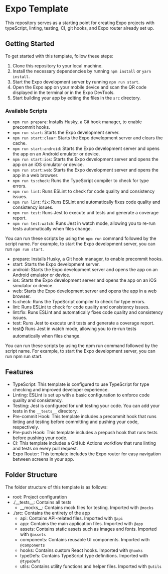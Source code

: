 # Expo Template

This repository serves as a starting point for creating Expo projects with typeScript, linting, testing, CI, git hooks, and Expo router already set up.

## Getting Started

To get started with this template, follow these steps:

1. Clone this repository to your local machine.
2. Install the necessary dependencies by running `npm install` or `yarn install`.
3. Start the Expo development server by running `npm run start`.
4. Open the Expo app on your mobile device and scan the QR code displayed in the terminal or in the Expo DevTools.
5. Start building your app by editing the files in the `src` directory.

### Available Scripts

- `npm run prepare`: Installs Husky, a Git hook manager, to enable precommit hooks.
- `npm run start`: Starts the Expo development server.
- `npm run start:clear`: Starts the Expo development server and clears the cache.
- `npm run start:android`: Starts the Expo development server and opens the app on an Android emulator or device.
- `npm run start:ios`: Starts the Expo development server and opens the app on an iOS simulator or device.
- `npm run start:web`: Starts the Expo development server and opens the app in a web browser.
- `npm run ts:check`: Runs the TypeScript compiler to check for type errors.
- `npm run lint`: Runs ESLint to check for code quality and consistency issues.
- `npm run lint:fix`: Runs ESLint and automatically fixes code quality and consistency issues.
- `npm run test`: Runs Jest to execute unit tests and generate a coverage report.
- `npm run test:watch`: Runs Jest in watch mode, allowing you to re-run tests automatically when files change.

You can run these scripts by using the `npm run` command followed by the script name. For example, to start the Expo development server, you can run `npm run start`.
- prepare: Installs Husky, a Git hook manager, to enable precommit hooks.
- start: Starts the Expo development server.
- android: Starts the Expo development server and opens the app on an Android emulator or device.
- ios: Starts the Expo development server and opens the app on an iOS simulator or device.
- web: Starts the Expo development server and opens the app in a web browser.
- ts:check: Runs the TypeScript compiler to check for type errors.
- lint: Runs ESLint to check for code quality and consistency issues.
- lint:fix: Runs ESLint and automatically fixes code quality and consistency issues.
- test: Runs Jest to execute unit tests and generate a coverage report.
- test:watch: Runs Jest in watch mode, allowing you to re-run tests automatically when files change.

You can run these scripts by using the npm run command followed by the script name. For example, to start the Expo development server, you can run npm run start.

## Features

- TypeScript: This template is configured to use TypeScript for type checking and improved developer experience.
- Linting: ESLint is set up with a basic configuration to enforce code quality and consistency.
- Testing: Jest is configured for unit testing your code. You can add your tests in the `__tests__` directory.
- Pre-commit Hook: This template includes a precommit hook that runs linting and testing before committing and pushing your code, respectively.
- Pre-push Hook: This template includes a prepush hook that runs tests before pushing your code.
- CI: This template includes a GitHub Actions workflow that runs linting and tests on every pull request.
- Expo Router: This template includes the Expo router for easy navigation between screens in your app.

## Folder Structure

The folder structure of this template is as follows:

- root: Project configuration
- ./\_\_tests\_\_: Contains all tests
  - \_\_mocks\_\_: Contains mock files for testing. Imported with `@mocks`
- ./src: Contains the entirety of the app
  - api: Contains API-related files. Imported with `@api`
  - app: Contains the main application files. Imported with `@app`
  - assets: Contains static assets such as images and fonts. Imported with `@assets`
  - components: Contains reusable UI components. Imported with `@components`
  - hooks: Contains custom React hooks. Imported with `@hooks`
  - typeDefs: Contains TypeScript type definitions. Imported with `@typeDefs`
  - utils: Contains utility functions and helper files. Imported with `@utils`

